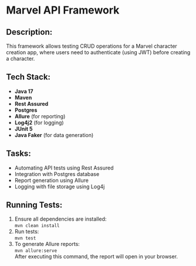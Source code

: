 # Marvel API Framework

## Description:
This framework allows testing CRUD operations for a Marvel character creation app, where users need to authenticate (using JWT) before creating a character.

## Tech Stack:
- **Java 17**
- **Maven**
- **Rest Assured**
- **Postgres**
- **Allure** (for reporting)
- **Log4j2** (for logging)
- **JUnit 5**
- **Java Faker** (for data generation)

## Tasks:
- Automating API tests using Rest Assured
- Integration with Postgres database
- Report generation using Allure
- Logging with file storage using Log4j

## Running Tests:
1. Ensure all dependencies are installed:  
   `mvn clean install`
2. Run tests:  
   `mvn test`
3. To generate Allure reports:  
   `mvn allure:serve`  
   After executing this command, the report will open in your browser.
